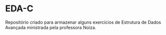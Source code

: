 # EDA-C
 Repositório criado para armazenar alguns exercícios de Estrutura de Dados Avançada ministrada pela professora Noiza.
